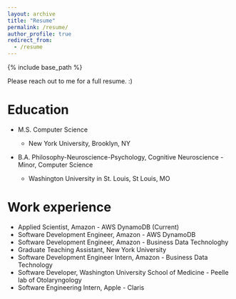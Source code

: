 ```yaml
---
layout: archive
title: "Resume"
permalink: /resume/
author_profile: true
redirect_from:
  - /resume
---
```


{% include base_path %}


Please reach out to me for a full resume. :)


Education
======

* M.S. Computer Science
  * New York University, Brooklyn, NY

* B.A. Philosophy-Neuroscience-Psychology, Cognitive Neuroscience - Minor, Computer Science
  * Washington University in St. Louis, St Louis, MO

Work experience
======

* Applied Scientist, Amazon - AWS DynamoDB (Current)
* Software Development Engineer, Amazon - AWS DynamoDB
* Software Development Engineer, Amazon - Business Data Technologhy
* Graduate Teaching Assistant, New York University
* Software Development Engineer Intern, Amazon - Business Data Technology
* Software Developer, Washington University School of Medicine - Peelle lab of Otolaryngology
* Software Engineering Intern, Apple - Claris 
